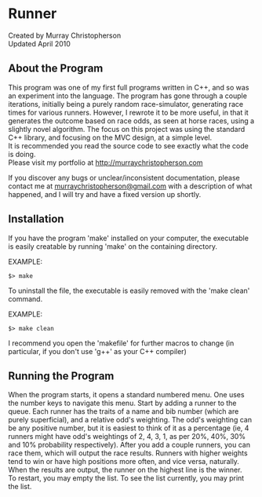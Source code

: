 Runner
======
Created by Murray Christopherson  
Updated April 2010

About the Program
-----------------
This program was one of my first full programs written in C++, and so was
an experiment into the language. The program has gone through a couple
iterations, initially being a purely random race-simulator, generating race
times for various runners. However, I rewrote it to be more useful, in that
it generates the outcome based on race odds, as seen at horse races, using a
slightly novel algorithm. The focus on this project was using the standard C++
library, and focusing on the MVC design, at a simple level.  
It is recommended you read the source code to see exactly what the code is
doing.  
Please visit my portfolio at http://murraychristopherson.com

If you discover any bugs or unclear/inconsistent documentation, please contact me
at murraychristopherson@gmail.com with a description of what happened, and I
will try and have a fixed version up shortly.

Installation
------------
If you have the program 'make' installed on your computer, the executable is
easily creatable by running 'make' on the containing directory.

EXAMPLE:
```
$> make
```
To uninstall the file, the executable is easily removed with the 'make clean'
command.

EXAMPLE:
```
$> make clean
```
I recommend you open the 'makefile' for further macros to change (in particular,
if you don't use 'g++' as your C++ compiler)

Running the Program
-------------------
When the program starts, it opens a standard numbered menu. One uses the number
keys to navigate this menu. Start by adding a runner to the queue. Each runner
has the traits of a name and bib number (which are purely superficial), and a
relative odd's weighting. The odd's weighting can be any positive number,
but it is easiest to think of it as a percentage (ie, 4 runners might have odd's
weightings of 2, 4, 3, 1, as per 20%, 40%, 30% and 10% probability respectively).
After you add a couple runners, you can race them, which will output the race
results. Runners with higher weights tend to win or have high positions more often,
and vice versa, naturally. When the results are output, the runner on the highest 
line is the winner.  
To restart, you may empty the list. To see the list currently, you may print the list.
